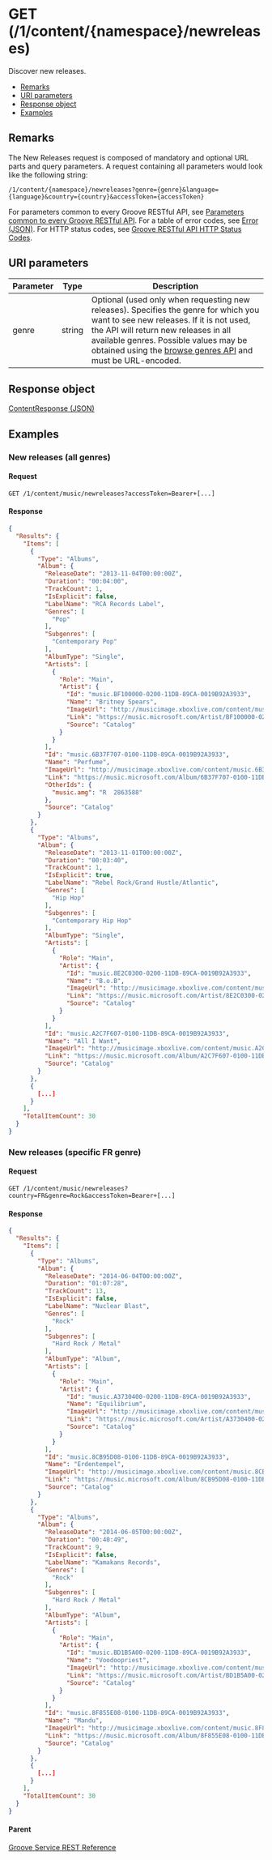# GET (/1/content/{namespace}/newreleases)
Discover new releases.

-   [Remarks](#remarks)
-   [URI parameters](#uri-parameters)
-   [Response object](#response-object)
-   [Examples](#examples)

## Remarks
The New Releases request is composed of mandatory and optional URL parts and query parameters. A request containing all parameters would look like the following string:
```
/1/content/{namespace}/newreleases?genre={genre}&language={language}&country={country}&accessToken={accessToken}
```
For parameters common to every Groove RESTful API, see [Parameters common to every Groove RESTful API](CommonParameters.md). For a table of error codes, see [Error (JSON)](JSON_Error.md). For HTTP status codes, see [Groove RESTful API HTTP Status Codes](HTTPStatusCodes.md).

## URI parameters
| **Parameter** | **Type** | **Description**                                                                                                                                                                                                                                                                                                                                    |
|---------------|----------|----------------------------------------------------------------------------------------------------------------------------------------------------------------------------------------------------------------------------------------------------------------------------------------------------------------------------------------------------|
| genre         | string   | Optional (used only when requesting new releases). Specifies the genre for which you want to see new releases. If it is not used, the API will return new releases in all available genres. Possible values may be obtained using the [browse genres API](URI_ContentNamespaceCatalogGenresGET.md) and must be URL-encoded. |

## Response object
[ContentResponse (JSON)](JSON_ContentResponse.md)

## Examples
### New releases (all genres)
#### Request
```http
GET /1/content/music/newreleases?accessToken=Bearer+[...]
```

#### Response
```json
{
  "Results": {
    "Items": [
      {
        "Type": "Albums",
        "Album": {
          "ReleaseDate": "2013-11-04T00:00:00Z",
          "Duration": "00:04:00",
          "TrackCount": 1,
          "IsExplicit": false,
          "LabelName": "RCA Records Label",
          "Genres": [
            "Pop"
          ],
          "Subgenres": [
            "Contemporary Pop"
          ],
          "AlbumType": "Single",
          "Artists": [
            {
              "Role": "Main",
              "Artist": {
                "Id": "music.BF100000-0200-11DB-89CA-0019B92A3933",
                "Name": "Britney Spears",
                "ImageUrl": "http://musicimage.xboxlive.com/content/music.BF100000-0200-11DB-89CA-0019B92A3933/image?locale=en-US",
                "Link": "https://music.microsoft.com/Artist/BF100000-0200-11DB-89CA-0019B92A3933?partnerID=AwesomePartner",
                "Source": "Catalog"
              }
            }
          ],
          "Id": "music.6B37F707-0100-11DB-89CA-0019B92A3933",
          "Name": "Perfume",
          "ImageUrl": "http://musicimage.xboxlive.com/content/music.6B37F707-0100-11DB-89CA-0019B92A3933/image?locale=en-US",
          "Link": "https://music.microsoft.com/Album/6B37F707-0100-11DB-89CA-0019B92A3933?partnerID=AwesomePartner",
          "OtherIds": {
            "music.amg": "R  2863588"
          },
          "Source": "Catalog"
        }
      },
      {
        "Type": "Albums",
        "Album": {
          "ReleaseDate": "2013-11-01T00:00:00Z",
          "Duration": "00:03:40",
          "TrackCount": 1,
          "IsExplicit": true,
          "LabelName": "Rebel Rock/Grand Hustle/Atlantic",
          "Genres": [
            "Hip Hop"
          ],
          "Subgenres": [
            "Contemporary Hip Hop"
          ],
          "AlbumType": "Single",
          "Artists": [
            {
              "Role": "Main",
              "Artist": {
                "Id": "music.8E2C0300-0200-11DB-89CA-0019B92A3933",
                "Name": "B.o.B",
                "ImageUrl": "http://musicimage.xboxlive.com/content/music.8E2C0300-0200-11DB-89CA-0019B92A3933/image?locale=en-US",
                "Link": "https://music.microsoft.com/Artist/8E2C0300-0200-11DB-89CA-0019B92A3933?partnerID=AwesomePartner",
                "Source": "Catalog"
              }
            }
          ],
          "Id": "music.A2C7F607-0100-11DB-89CA-0019B92A3933",
          "Name": "All I Want",
          "ImageUrl": "http://musicimage.xboxlive.com/content/music.A2C7F607-0100-11DB-89CA-0019B92A3933/image?locale=en-US",
          "Link": "https://music.microsoft.com/Album/A2C7F607-0100-11DB-89CA-0019B92A3933?partnerID=AwesomePartner",
          "Source": "Catalog"
        }
      },
      {
        [...]
      }
    ],
    "TotalItemCount": 30
  }
}
```

### New releases (specific FR genre)
#### Request
```http
GET /1/content/music/newreleases?country=FR&genre=Rock&accessToken=Bearer+[...]
```

#### Response
```json
{
  "Results": {
    "Items": [
      {
        "Type": "Albums",
        "Album": {
          "ReleaseDate": "2014-06-04T00:00:00Z",
          "Duration": "01:07:28",
          "TrackCount": 13,
          "IsExplicit": false,
          "LabelName": "Nuclear Blast",
          "Genres": [
            "Rock"
          ],
          "Subgenres": [
            "Hard Rock / Metal"
          ],
          "AlbumType": "Album",
          "Artists": [
            {
              "Role": "Main",
              "Artist": {
                "Id": "music.A3730400-0200-11DB-89CA-0019B92A3933",
                "Name": "Equilibrium",
                "ImageUrl": "http://musicimage.xboxlive.com/content/music.A3730400-0200-11DB-89CA-0019B92A3933/image?locale=fr-FR",
                "Link": "https://music.microsoft.com/Artist/A3730400-0200-11DB-89CA-0019B92A3933?partnerID=AwesomePartner",
                "Source": "Catalog"
              }
            }
          ],
          "Id": "music.8CB95D08-0100-11DB-89CA-0019B92A3933",
          "Name": "Erdentempel",
          "ImageUrl": "http://musicimage.xboxlive.com/content/music.8CB95D08-0100-11DB-89CA-0019B92A3933/image?locale=fr-FR",
          "Link": "https://music.microsoft.com/Album/8CB95D08-0100-11DB-89CA-0019B92A3933?partnerID=AwesomePartner",
          "Source": "Catalog"
        }
      },
      {
        "Type": "Albums",
        "Album": {
          "ReleaseDate": "2014-06-05T00:00:00Z",
          "Duration": "00:40:49",
          "TrackCount": 9,
          "IsExplicit": false,
          "LabelName": "Kamakans Records",
          "Genres": [
            "Rock"
          ],
          "Subgenres": [
            "Hard Rock / Metal"
          ],
          "AlbumType": "Album",
          "Artists": [
            {
              "Role": "Main",
              "Artist": {
                "Id": "music.BD1B5A00-0200-11DB-89CA-0019B92A3933",
                "Name": "Voodoopriest",
                "ImageUrl": "http://musicimage.xboxlive.com/content/music.BD1B5A00-0200-11DB-89CA-0019B92A3933/image?locale=fr-FR",
                "Link": "https://music.microsoft.com/Artist/BD1B5A00-0200-11DB-89CA-0019B92A3933?partnerID=AwesomePartner",
                "Source": "Catalog"
              }
            }
          ],
          "Id": "music.8F855E08-0100-11DB-89CA-0019B92A3933",
          "Name": "Mandu",
          "ImageUrl": "http://musicimage.xboxlive.com/content/music.8F855E08-0100-11DB-89CA-0019B92A3933/image?locale=fr-FR",
          "Link": "https://music.microsoft.com/Album/8F855E08-0100-11DB-89CA-0019B92A3933?partnerID=AwesomePartner",
          "Source": "Catalog"
        }
      },
      {
        [...]
      }
    ],
    "TotalItemCount": 30
  }
}
```

#### Parent
[Groove Service REST Reference](Groove-Service-REST-Reference.md)
